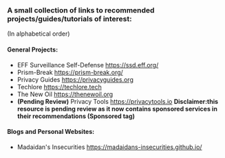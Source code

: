 ### A small collection of links to recommended projects/guides/tutorials of interest:

(In alphabetical order)

#### General Projects:

- EFF Surveillance Self-Defense <https://ssd.eff.org/>
- Prism-Break <https://prism-break.org/>
- Privacy Guides <https://privacyguides.org>
- Techlore <https://techlore.tech>
- The New Oil <https://thenewoil.org>
- **(Pending Review)** Privacy Tools <https://privacytools.io> **Disclaimer:this resource is pending review as it now contains sponsored services in their recommendations (Sponsored tag)**

#### Blogs and Personal Websites:

- Madaidan's Insecurities <https://madaidans-insecurities.github.io/>


